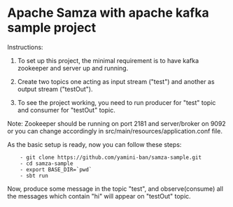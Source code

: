 # Apache Samza with apache kafka sample project


Instructions:


1) To set up this project, the minimal requirement is to have kafka zookeeper and server up and running.

2) Create two topics one acting as input stream ("test") and another as output stream ("testOut").

3) To see the project working, you need to run producer for "test" topic and consumer for "testOut" topic.

Note: Zookeeper should be running on port 2181 and server/broker on 9092 or you can change accordingly in 
        src/main/resources/application.conf file.
        
As the basic setup is ready, now you can follow these steps:
        
        - git clone https://github.com/yamini-ban/samza-sample.git
        - cd samza-sample
        - export BASE_DIR=`pwd`
        - sbt run

Now, produce some message in the topic "test", and observe(consume) all the messages which contain "hi" will appear on "testOut"
topic.
